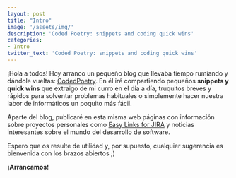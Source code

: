 ```yaml
---
layout: post
title: "Intro"
image: '/assets/img/'
description: 'Coded Poetry: snippets and coding quick wins'
categories:
- Intro
twitter_text: 'Coded Poetry: snippets and coding quick wins'
---
```


¡Hola a todos! 
Hoy arranco un pequeño blog que llevaba tiempo rumiando y dándole vueltas: [CodedPoetry](http://codedpoetry.com). En él iré compartiendo pequeños **snippets y quick wins** que extraigo de mi curro en el día a día, truquitos breves y rápidos para solventar problemas habituales o simplemente hacer nuestra labor de informáticos un poquito más fácil. 

Aparte del blog, publicaré en esta misma web páginas con información sobre proyectos personales como [Easy Links for JIRA](http://codedpoetry.com/easy-links-for-jira) y noticias interesantes sobre el mundo del desarrollo de software.

Espero que os resulte de utilidad y, por supuesto, cualquier sugerencia es bienvenida con los brazos abiertos ;)

**¡Arrancamos!**
